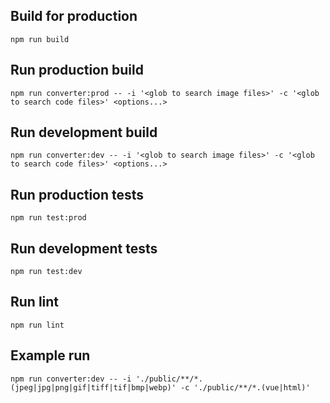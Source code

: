## Build for production

```
npm run build
```

## Run production build

```
npm run converter:prod -- -i '<glob to search image files>' -c '<glob to search code files>' <options...>
```

## Run development build

```
npm run converter:dev -- -i '<glob to search image files>' -c '<glob to search code files>' <options...>
```

## Run production tests

```
npm run test:prod
```

## Run development tests

```
npm run test:dev
```

## Run lint

```
npm run lint
```

## Example run

```
npm run converter:dev -- -i './public/**/*.(jpeg|jpg|png|gif|tiff|tif|bmp|webp)' -c './public/**/*.(vue|html)'
```
